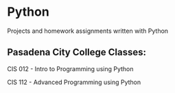# Python
Projects and homework assignments written with Python


## Pasadena City College Classes:

CIS 012 - Intro to Programming using Python

CIS 112 - Advanced Programming using Python
